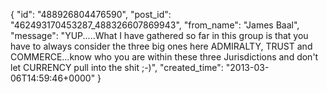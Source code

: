  {
   "id": "488926804476590",
   "post_id": "462493170453287_488326607869943",
   "from_name": "James Baal",
   "message": "YUP.....What I have gathered so far in this group is that you have to always consider the three big ones here ADMIRALTY, TRUST and COMMERCE...know who you are within these three Jurisdictions and don't let CURRENCY pull into the shit ;-)",
   "created_time": "2013-03-06T14:59:46+0000"
 }
